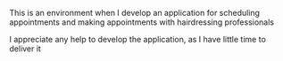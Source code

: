 This is an environment when I develop an application for scheduling appointments and making appointments with hairdressing professionals


I appreciate any help to develop the application, as I have little time to deliver it
